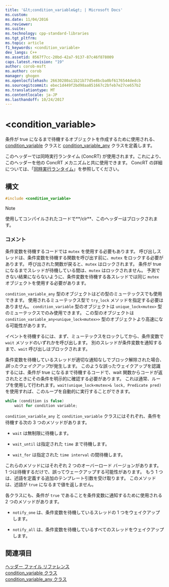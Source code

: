 ```yaml
---
title: '&lt;condition_variable&gt; | Microsoft Docs'
ms.custom: 
ms.date: 11/04/2016
ms.reviewer: 
ms.suite: 
ms.technology: cpp-standard-libraries
ms.tgt_pltfrm: 
ms.topic: article
f1_keywords: <condition_variable>
dev_langs: C++
ms.assetid: 8567f7cc-20bd-42a7-9137-87c46f878009
caps.latest.revision: "19"
author: corob-msft
ms.author: corob
manager: ghogen
ms.openlocfilehash: 26630280a11b21b77d5e8bcba0bf6176544dedcb
ms.sourcegitcommit: ebec1d449f2bd98aa851667c2bfeb7e27ce657b2
ms.translationtype: MT
ms.contentlocale: ja-JP
ms.lasthandoff: 10/24/2017
---
```

# <a name="ltconditionvariablegt"></a>&lt;condition_variable&gt;
条件が true になるまで待機するオブジェクトを作成するために使用される、[condition_variable](../standard-library/condition-variable-class.md) クラスと [condition_variable_any](../standard-library/condition-variable-any-class.md) クラスを定義します。  
  
 このヘッダーでは同時実行ランタイム (ConcRT) が使用されます。これにより、このヘッダーを他の ConcRT メカニズムと共に使用できます。 ConcRT の詳細については、「[同時実行ランタイム](../parallel/concrt/concurrency-runtime.md)」を参照してください。  
  
## <a name="syntax"></a>構文  
  
```cpp  
#include <condition_variable>  
```  
  
> [!NOTE]
>  使用してコンパイルされたコードで**/clr**、このヘッダーはブロックされます。  
  
### <a name="remarks"></a>コメント  
 条件変数を待機するコードでは `mutex` を使用する必要もあります。 呼び出しスレッドは、条件変数を待機する関数を呼び出す前に、`mutex` をロックする必要があります。 呼び出された関数が戻ると、`mutex` はロックされます。 条件が true になるまでスレッドが待機している間は、`mutex` はロックされません。 予測できない結果にならないように、条件変数を待機する各スレッドでは同じ `mutex` オブジェクトを使用する必要があります。  
  
 `condition_variable_any` 型のオブジェクトはどの型のミューテックスでも使用できます。 使用されるミューテックス型で `try_lock` メソッドを指定する必要はありません。 `condition_variable` 型のオブジェクトは `unique_lock<mutex>` 型のミューテックスでのみ使用できます。 この型のオブジェクトは `condition_variable_any<unique_lock<mutex>>` 型のオブジェクトより高速になる可能性があります。  
  
 イベントを待機するには、まず、ミューテックスをロックしてから、条件変数で `wait` メソッドのいずれかを呼び出します。 別のスレッドが条件変数を通知するまで、`wait` 呼び出しはブロックされます。  
  
 条件変数を待機しているスレッドが適切な通知なしでブロック解除された場合、*誤ったウェイクアップ*が発生します。 このような誤ったウェイクアップを認識するには、条件が true になるまで待機するコードで、wait 関数からコードが返されたときにその条件を明示的に確認する必要があります。 これは通常、ループを使用して行われます。`wait(unique_lock<mutex>& lock, Predicate pred)` を使用すれば、このループを自動的に実行することができます。  
  
```cpp  
while (condition is false)
    wait for condition variable;
```  
  
 `condition_variable_any` と `condition_variable` クラスにはそれぞれ、条件を待機する次の 3 つのメソッドがあります。  
  
- `wait` は無制限に待機します。  
  
- `wait_until` は指定された `time` まで待機します。  
  
- `wait_for` は指定された `time interval` の間待機します。  
  
 これらのメソッドにはそれぞれ 2 つのオーバーロード バージョンがあります。 1 つは待機するだけで、誤ってウェークアップする可能性があります。 もう 1 つは、述語を定義する追加のテンプレート引数を受け取ります。 このメソッドは、述語が `true` になるまで値を返しません。  
  
 各クラスにも、条件が `true` であることを条件変数に通知するために使用される 2 つのメソッドがあります。  
  
- `notify_one` は、条件変数を待機しているスレッドの 1 つをウェイクアップします。  
  
- `notify_all` は、条件変数を待機しているすべてのスレッドをウェイクアップします。  
  
## <a name="see-also"></a>関連項目  
 [ヘッダー ファイル リファレンス](../standard-library/cpp-standard-library-header-files.md)   
 [condition_variable クラス](../standard-library/condition-variable-class.md)   
 [condition_variable_any クラス](../standard-library/condition-variable-any-class.md)
